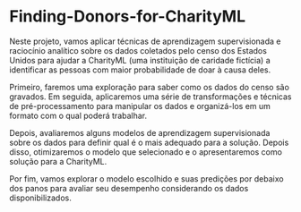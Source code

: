# Finding-Donors-for-CharityML

Neste projeto, vamos aplicar técnicas de aprendizagem supervisionada e raciocínio analítico sobre os dados coletados pelo censo dos Estados Unidos para ajudar a CharityML (uma instituição de caridade fictícia) a identificar as pessoas com maior probabilidade de doar à causa deles. 

Primeiro, faremos uma exploração para saber como os dados do censo são gravados. 
Em seguida, aplicaremos uma série de transformações e técnicas de pré-processamento para manipular os dados e organizá-los em um formato com o qual poderá trabalhar. 

Depois, avaliaremos alguns modelos de aprendizagem supervisionada sobre os dados para definir qual é o mais adequado para a solução. 
Depois disso, otimizaremos o modelo que selecionado e o apresentaremos como solução para a CharityML. 

Por fim, vamos explorar o modelo escolhido e suas predições por debaixo dos panos para avaliar seu desempenho considerando os dados disponibilizados.
